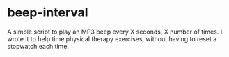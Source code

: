 # beep-interval
A simple script to play an MP3 beep every X seconds, X number of times.
I wrote it to help time physical therapy exercises, without having to reset a stopwatch each time.
